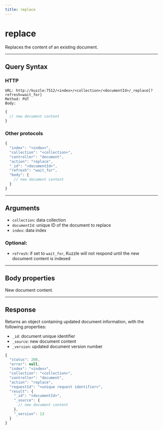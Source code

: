 ```yaml
---
title: replace
---
```


# replace

<SinceBadge version="1.0.0" />

Replaces the content of an existing document.

---

## Query Syntax

### HTTP

```http
URL: http://kuzzle:7512/<index>/<collection>/<documentId>/_replace[?refresh=wait_for]
Method: PUT
Body:
```

```js
{
  // new document content
}
```

### Other protocols

```js
{
  "index": "<index>",
  "collection": "<collection>",
  "controller": "document",
  "action": "replace",
  "_id": "<documentId>",
  "refresh": "wait_for",
  "body": {
    // new document content
  }
}
```

---

## Arguments

- `collection`: data collection
- `documentId`: unique ID of the document to replace
- `index`: data index

### Optional:

- `refresh`: if set to `wait_for`, Kuzzle will not respond until the new document content is indexed

---

## Body properties

New document content.

---

## Response

Returns an object containing updated document information, with the following properties:

- `_id`: document unique identifier
- `_source`: new document content
- `_version`: updated document version number

```javascript
{
  "status": 200,
  "error": null,
  "index": "<index>",
  "collection": "<collection>",
  "controller": "document",
  "action": "replace",
  "requestId": "<unique request identifier>",
  "result": {
    "_id": "<documentId>",
    "_source": {
      // new document content
    },
    "_version": 13
  }
}
```
